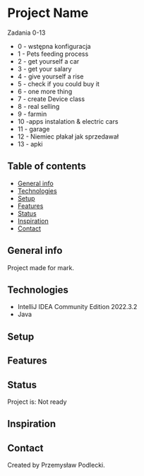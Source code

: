# Project Name
Zadania 0-13
* 0 - wstępna konfiguracja
* 1 - Pets feeding process
* 2 - get yourself a car
* 3 - get your salary
* 4 - give yourself a rise
* 5 - check if you could buy it
* 6 - one more thing
* 7 - create Device class
* 8 - real selling
* 9 - farmin
* 10 -apps instalation & electric cars
* 11 - garage
* 12 - Niemiec płakał jak sprzedawał
* 13 - apki

## Table of contents
* [General info](#general-info)
* [Technologies](#technologies)
* [Setup](#setup)
* [Features](#features)
* [Status](#status)
* [Inspiration](#inspiration)
* [Contact](#contact)

## General info
Project made for mark.

## Technologies
* IntelliJ IDEA Community Edition 2022.3.2
* Java

## Setup

## Features

## Status
Project is: Not ready

## Inspiration

## Contact
Created by Przemysław Podlecki.
